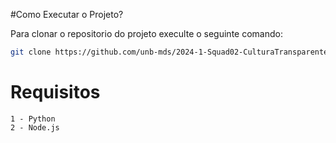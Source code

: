#Como Executar o Projeto?

Para clonar o repositorio do projeto execulte o seguinte comando:

```bash
git clone https://github.com/unb-mds/2024-1-Squad02-CulturaTransparente.git
```
#
#

# Requisitos 
    1 - Python 
    2 - Node.js 



